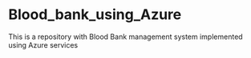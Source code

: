 # Blood_bank_using_Azure
This is a repository with Blood Bank management system implemented using Azure services
